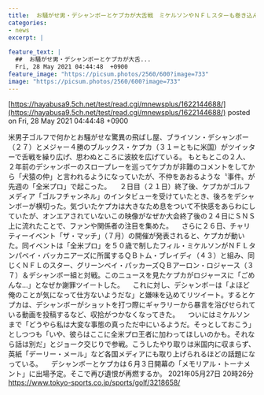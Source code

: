 ```yaml
---
title:  お騒がせ男・デシャンボーとケプカが大舌戦　ミケルソンやＮＦＬスターも巻き込んで大騒動  
categories:
- news
excerpt: |
  
feature_text: |
  ##  お騒がせ男・デシャンボーとケプカが大舌...
  Fri, 28 May 2021 04:44:48  +0900
feature_image: "https://picsum.photos/2560/600?image=733"
image: "https://picsum.photos/2560/600?image=733"
---
```


[https://hayabusa9.5ch.net/test/read.cgi/mnewsplus/1622144688/](https://hayabusa9.5ch.net/test/read.cgi/mnewsplus/1622144688/)
posted on Fri, 28 May 2021 04:44:48  +0900

<!--more-->

米男子ゴルフで何かとお騒がせな驚異の飛ばし屋、ブライソン・デシャンボー（２７）とメジャー４勝のブルックス・ケプカ（３１＝ともに米国）がツイッターで舌戦を繰り広げ、思わぬところに波紋を広げている。 もともとこの２人、２年前のデシャンボーのスロープレーを巡ってケプカが非難のコメントをしてから「犬猿の仲」と言われるようになっていたが、不仲をあおるような〝事件〟が先週の「全米プロ」で起こった。 　２日目（２１日）終了後、ケプカがゴルフメディア「ゴルフチャンネル」のインタビューを受けていたとき、後ろをデシャンボーが横切った。気づいたケプカは大きなため息をついて不快感をあらわにしていたが、オンエアされていないこの映像がなぜか大会終了後の２４日にＳＮＳ上に流れたことで、ファンや関係者の注目を集めた。 　さらに２６日、チャリティーイベント「ザ・マッチ」（７月）の開催が発表されると、ケプカが動いた。同イベントは「全米プロ」を５０歳で制したフィル・ミケルソンがＮＦＬタンパベイ・バッカニアーズに所属するＱＢトム・ブレイディ（４３）と組み、同じくＮＦＬのスター、グリーンベイ・パッカーズＱＢアーロン・ロジャース（３７）＆デシャンボー組と対戦。このニュースを見たケプカがロジャースに「ごめんな…」となぜか謝罪ツイートした。 　これに対し、デシャンボーは「よほど俺のことが気になって仕方ないようだな」と嫌味を込めてリツイート。するとケプカは、デシャンボーがショットを打つ際にギャラリーから暴言を浴びせられている動画を投稿するなど、収拾がつかなくなってきた。 　ついにはミケルソンまで「どうやら私は大変な事態の真っただ中にいるようだ。そっとしておこう」としつつも「いや、彼らはここに全米プロ王者に加わってほしいのかも。それなら話は別だ」とジョーク交じりで参戦。こうしたやり取りは米国内に収まらず、英紙「デーリー・メール」など各国メディアにも取り上げられるほどの話題になっている。 　デシャンボーとケプカは６月３日開幕の「メモリアル・トーナメント」に出場予定。そこで再び遺恨が再燃するか。 2021年05月27日 20時26分 https://www.tokyo-sports.co.jp/sports/golf/3218658/
